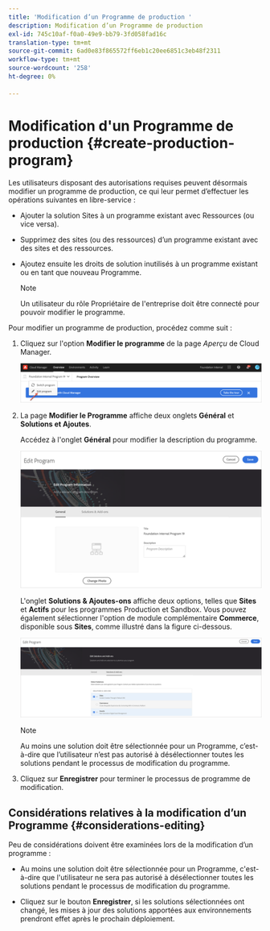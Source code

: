 ```yaml
---
title: 'Modification d’un Programme de production '
description: Modification d’un Programme de production
exl-id: 745c10af-f0a0-49e9-bb79-3fd058fad16c
translation-type: tm+mt
source-git-commit: 6ad0e83f865572ff6eb1c20ee6851c3eb48f2311
workflow-type: tm+mt
source-wordcount: '258'
ht-degree: 0%

---
```


# Modification d&#39;un Programme de production {#create-production-program}

Les utilisateurs disposant des autorisations requises peuvent désormais modifier un programme de production, ce qui leur permet d’effectuer les opérations suivantes en libre-service :

* Ajouter la solution Sites à un programme existant avec Ressources (ou vice versa).
* Supprimez des sites (ou des ressources) d’un programme existant avec des sites et des ressources.
* Ajoutez ensuite les droits de solution inutilisés à un programme existant ou en tant que nouveau Programme.

   >[!NOTE]
   >Un utilisateur du rôle Propriétaire de l&#39;entreprise doit être connecté pour pouvoir modifier le programme.

Pour modifier un programme de production, procédez comme suit :

1. Cliquez sur l&#39;option **Modifier le programme** de la page *Aperçu* de Cloud Manager.

   ![](assets/edit-program-overview.png)

1. La page **Modifier le Programme** affiche deux onglets **Général** et **Solutions et Ajoutes**.

   Accédez à l&#39;onglet **Général** pour modifier la description du programme.

   ![](assets/edit-program-general.png)

   L&#39;onglet **Solutions &amp; Ajoutes-ons** affiche deux options, telles que **Sites** et **Actifs** pour les programmes Production et Sandbox. Vous pouvez également sélectionner l&#39;option de module complémentaire **Commerce**, disponible sous **Sites**, comme illustré dans la figure ci-dessous.

   ![](assets/edit-prg.png)

   >[!NOTE]
   >Au moins une solution doit être sélectionnée pour un Programme, c’est-à-dire que l’utilisateur n’est pas autorisé à désélectionner toutes les solutions pendant le processus de modification du programme.

1. Cliquez sur **Enregistrer** pour terminer le processus de programme de modification.


## Considérations relatives à la modification d’un Programme {#considerations-editing}

Peu de considérations doivent être examinées lors de la modification d’un programme :

* Au moins une solution doit être sélectionnée pour un Programme, c&#39;est-à-dire que l&#39;utilisateur ne sera pas autorisé à désélectionner toutes les solutions pendant le processus de modification du programme.

* Cliquez sur le bouton **Enregistrer**, si les solutions sélectionnées ont changé, les mises à jour des solutions apportées aux environnements prendront effet après le prochain déploiement.
